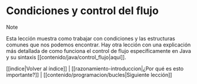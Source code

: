# Condiciones y control del flujo
> [!NOTE]
> Esta lección muestra como trabajar con condiciones y las estructuras comunes que nos podemos encontrar. Hay otra lección con una explicación más detallada de como funciona el control de flujo específicamente en Java y su sintaxis [[contenido/java/control_flujo|aquí]].

[[indice|Volver al índice]] | [[razonamiento-introduccion|¿Por qué es esto importante?]] | [[contenido/programacion/bucles|Siguiente lección]]